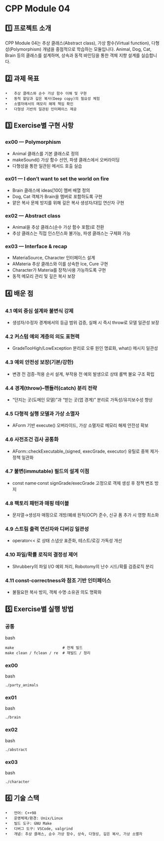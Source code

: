 # CPP Module 04

## 1️⃣ 프로젝트 소개

CPP Module 04는 추상 클래스(Abstract class), 가상 함수(Virtual function), 다형성(Polymorphism) 개념을 중점적으로 학습하는 모듈입니다.
Animal, Dog, Cat, Brain 등의 클래스를 설계하며, 상속과 동적 바인딩을 통한 객체 지향 설계를 실습합니다.

## 2️⃣ 과제 목표
	•	추상 클래스와 순수 가상 함수 이해 및 구현
	•	동적 할당과 깊은 복사(Deep copy)의 필요성 체험
	•	소멸자에서의 메모리 해제 책임 확인
	•	다형성 기반의 일관된 인터페이스 제공

## 3️⃣ Exercise별 구현 사항
### ex00 — Polymorphism
* Animal 클래스를 기본 클래스로 정의
* makeSound() 가상 함수 선언, 파생 클래스에서 오버라이딩
* 다형성을 통한 일관된 메서드 호출 실습

### ex01 —  I don’t want to set the world on fire
* Brain 클래스에 ideas[100] 멤버 배열 정의
* Dog, Cat 객체가 Brain을 멤버로 포함하도록 구현
* 얕은 복사 문제 방지를 위해 깊은 복사 생성자/대입 연산자 구현

### ex02 — Abstract class
* Animal을 추상 클래스(순수 가상 함수 포함)로 전환
* 추상 클래스는 직접 인스턴스화 불가능, 파생 클래스는 구체화 가능

### ex03 — Interface & recap
* MateriaSource, Character 인터페이스 설계
* AMateria 추상 클래스와 이를 상속한 Ice, Cure 구현
* Character가 Materia를 장착/사용 가능하도록 구현
* 동적 메모리 관리 및 깊은 복사 보장

## 4️⃣ 배운 점

### 4.1 예외 중심 설계와 불변식 강제
* 생성자/수정자 경계에서의 등급 범위 검증, 실패 시 즉시 throw로 모델 일관성 보장
### 4.2 커스텀 예외 계층의 의도 표현력
* GradeTooHigh/LowException 분리로 오류 원인 명료화, what() 메시지 일관성
### 4.3 예외 안전성 보장(기본/강한)
* 변경 전 검증-적용 순서 설계, 부작용 전 예외 발생으로 상태 롤백 불요 구조 확립
### 4.4 경계(throw)–핸들러(catch) 분리 전략
* “던지는 곳(도메인 모델)”과 “받는 곳(앱 경계)” 분리로 가독성/유지보수성 향상
### 4.5 다형적 실행 모델과 가상 소멸자
* AForm 기반 execute() 오버라이드, 가상 소멸자로 메모리 해제 안전성 확보
### 4.6 사전조건 검사 공통화
* AForm::checkExecutable_(signed, execGrade, executor) 유틸로 중복 제거·정책 일관화
### 4.7 불변(immutable) 필드의 설계 이점
* const name·const signGrade/execGrade 고정으로 객체 생성 후 정책 변조 방지
### 4.8 팩토리 패턴과 매핑 테이블
* 문자열→생성자 매핑으로 개방/폐쇄 원칙(OCP) 준수, 신규 폼 추가 시 영향 최소화
### 4.9 스트림 출력 연산자와 디버깅 일관성
* operator<< 로 상태 스냅샷 표준화, 테스트/로깅 가독성 개선
### 4.10 파일/확률 로직의 결정성 제어
* Shrubbery의 파일 I/O 예외 처리, Robotomy의 난수 시드/확률 검증로직 분리
### 4.11 const-correctness와 참조 기반 인터페이스
* 불필요한 복사 방지, 객체 수명·소유권 의도 명확화


## 5️⃣ Exercise별 실행 방법

### 공통

bash
```
make                      # 전체 빌드
make clean / fclean / re  # 재빌드 / 정리
```

### ex00

bash
```
./party_animals
```

### ex01

bash
```
./brain
```

### ex02

bash
```
./abstract

```

### ex03

bash
```
./character
```


## 6️⃣ 기술 스택
	•	언어: C++98
	•	운영체제/환경: Unix/Linux
	•	빌드 도구: GNU Make
	•	디버그 도구: VSCode, valgrind
	•	개념: 추상 클래스, 순수 가상 함수, 상속, 다형성, 깊은 복사, 가상 소멸자
